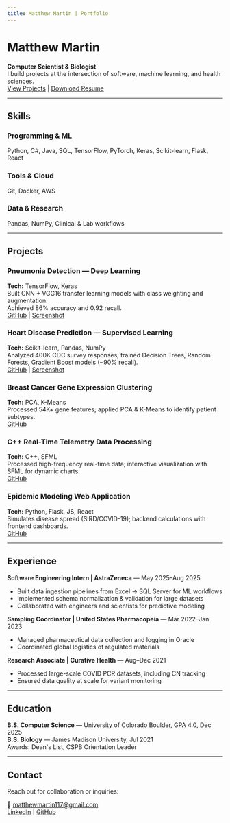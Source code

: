 ```yaml
---
title: Matthew Martin | Portfolio
---
```


<!-- HERO SECTION -->
# Matthew Martin
**Computer Scientist & Biologist**  
I build projects at the intersection of software, machine learning, and health sciences.  
[View Projects](#projects) | [Download Resume](assets/Matthew_Martin_Resume.pdf)

---

<!-- SKILLS SECTION -->
## Skills

### Programming & ML
Python, C#, Java, SQL, TensorFlow, PyTorch, Keras, Scikit-learn, Flask, React

### Tools & Cloud
Git, Docker, AWS

### Data & Research
Pandas, NumPy, Clinical & Lab workflows

---

<!-- PROJECTS SECTION -->
## Projects

### Pneumonia Detection — Deep Learning
**Tech:** TensorFlow, Keras  
Built CNN + VGG16 transfer learning models with class weighting and augmentation.  
Achieved 86% accuracy and 0.92 recall.  
[GitHub](#) | [Screenshot](assets/images/pneumonia.png)

### Heart Disease Prediction — Supervised Learning
**Tech:** Scikit-learn, Pandas, NumPy  
Analyzed 400K CDC survey responses; trained Decision Trees, Random Forests, Gradient Boost models (~90% recall).  
[GitHub](#) | [Screenshot](assets/images/heart.png)

### Breast Cancer Gene Expression Clustering
**Tech:** PCA, K-Means  
Processed 54K+ gene features; applied PCA & K-Means to identify patient subtypes.  
[GitHub](#)

### C++ Real-Time Telemetry Data Processing
**Tech:** C++, SFML  
Processed high-frequency real-time data; interactive visualization with SFML for dynamic charts.  
[GitHub](#)

### Epidemic Modeling Web Application
**Tech:** Python, Flask, JS, React  
Simulates disease spread (SIRD/COVID-19); backend calculations with frontend dashboards.  
[GitHub](#)

---

<!-- EXPERIENCE SECTION -->
## Experience

**Software Engineering Intern | AstraZeneca** — May 2025–Aug 2025  
- Built data ingestion pipelines from Excel → SQL Server for ML workflows  
- Implemented schema normalization & validation for large datasets  
- Collaborated with engineers and scientists for predictive modeling  

**Sampling Coordinator | United States Pharmacopeia** — Mar 2022–Jan 2023  
- Managed pharmaceutical data collection and logging in Oracle  
- Coordinated global logistics of regulated materials  

**Research Associate | Curative Health** — Aug–Dec 2021  
- Processed large-scale COVID PCR datasets, including CN tracking  
- Ensured data quality at scale for variant monitoring  

---

<!-- EDUCATION SECTION -->
## Education
**B.S. Computer Science** — University of Colorado Boulder, GPA 4.0, Dec 2025  
**B.S. Biology** — James Madison University, Jul 2021  
Awards: Dean's List, CSPB Orientation Leader  

---

<!-- CONTACT SECTION -->
## Contact
Reach out for collaboration or inquiries:  

📧 matthewmartin117@gmail.com  
[LinkedIn](https://linkedin.com/in/matthew-martin) | [GitHub](https://github.com/username)


